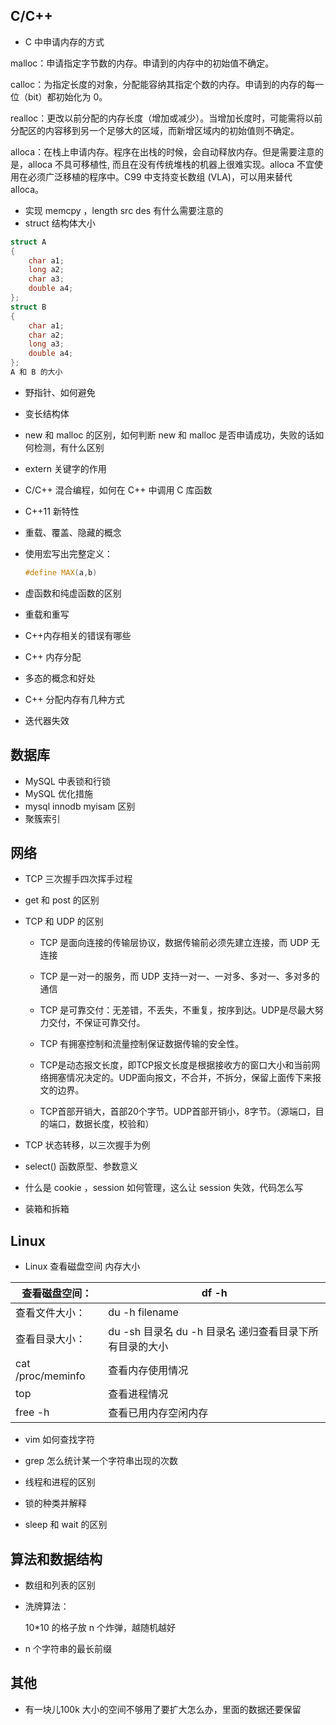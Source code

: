 ## C/C++

* C 中申请内存的方式

malloc：申请指定字节数的内存。申请到的内存中的初始值不确定。

calloc：为指定长度的对象，分配能容纳其指定个数的内存。申请到的内存的每一位（bit）都初始化为 0。

realloc：更改以前分配的内存长度（增加或减少）。当增加长度时，可能需将以前分配区的内容移到另一个足够大的区域，而新增区域内的初始值则不确定。

alloca：在栈上申请内存。程序在出栈的时候，会自动释放内存。但是需要注意的是，alloca 不具可移植性, 而且在没有传统堆栈的机器上很难实现。alloca 不宜使用在必须广泛移植的程序中。C99 中支持变长数组 (VLA)，可以用来替代 alloca。

* 实现 memcpy ，length src des 有什么需要注意的
* struct 结构体大小

```c++
struct A
{
	char a1;
	long a2;
	char a3;
	double a4; 
};
struct B
{
	char a1;
	char a2;
	long a3;
	double a4; 
};
A 和 B 的大小
```

* 野指针、如何避免

* 变长结构体

* new 和 malloc 的区别，如何判断 new 和 malloc 是否申请成功，失败的话如何检测，有什么区别

* extern 关键字的作用

* C/C++ 混合编程，如何在 C++ 中调用 C 库函数

* C++11 新特性

* 重载、覆盖、隐藏的概念

* 使用宏写出完整定义：

  ```c++
  #define MAX(a,b)
  ```

* 虚函数和纯虚函数的区别

* 重载和重写

* C++内存相关的错误有哪些

* C++ 内存分配

* 多态的概念和好处

* C++ 分配内存有几种方式

* 迭代器失效

  

## 数据库

* MySQL 中表锁和行锁
* MySQL 优化措施
* mysql innodb myisam 区别
* 聚簇索引



## 网络

* TCP 三次握手四次挥手过程

* get 和 post 的区别

* TCP 和 UDP 的区别

  * TCP 是面向连接的传输层协议，数据传输前必须先建立连接，而 UDP 无连接

  * TCP 是一对一的服务，而 UDP 支持一对一、一对多、多对一、多对多的通信

  * TCP 是可靠交付：无差错，不丢失，不重复，按序到达。UDP是尽最大努力交付，不保证可靠交付。

  * TCP 有拥塞控制和流量控制保证数据传输的安全性。

  * TCP是动态报文长度，即TCP报文长度是根据接收方的窗口大小和当前网络拥塞情况决定的。UDP面向报文，不合并，不拆分，保留上面传下来报文的边界。
  * TCP首部开销大，首部20个字节。UDP首部开销小，8字节。（源端口，目的端口，数据长度，校验和）

* TCP 状态转移，以三次握手为例

* select() 函数原型、参数意义
* 什么是 cookie ，session 如何管理，这么让 session 失效，代码怎么写
* 装箱和拆箱



## Linux

* Linux 查看磁盘空间 内存大小

| 查看磁盘空间：    | df -h                                                    |
| ----------------- | -------------------------------------------------------- |
| 查看文件大小：    | du -h filename                                           |
| 查看目录大小：    | du -sh 目录名  du -h 目录名 递归查看目录下所有目录的大小 |
| cat /proc/meminfo | 查看内存使用情况                                         |
| top               | 查看进程情况                                             |
| free -h           | 查看已用内存空闲内存                                     |

* vim 如何查找字符

* grep 怎么统计某一个字符串出现的次数

* 线程和进程的区别

* 锁的种类并解释

* sleep 和 wait 的区别

  

## 算法和数据结构

* 数组和列表的区别

* 洗牌算法：

  10*10 的格子放 n 个炸弹，越随机越好

* n 个字符串的最长前缀



## 其他

* 有一块儿100k 大小的空间不够用了要扩大怎么办，里面的数据还要保留